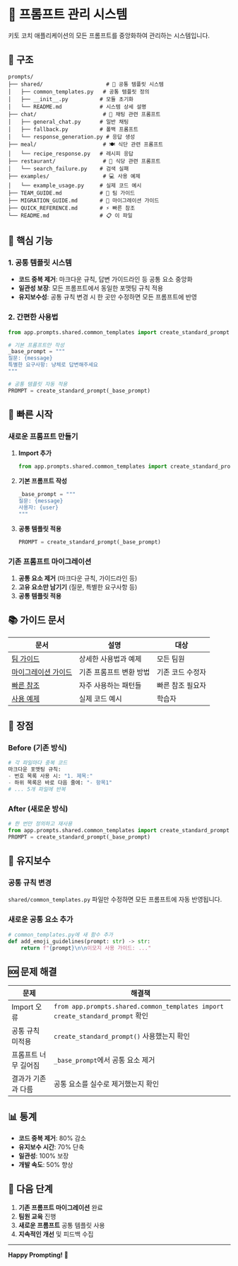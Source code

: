 # 🚀 프롬프트 관리 시스템

키토 코치 애플리케이션의 모든 프롬프트를 중앙화하여 관리하는 시스템입니다.

## 📁 구조

```
prompts/
├── shared/                    # 🎯 공통 템플릿 시스템
│   ├── common_templates.py   # 공통 템플릿 정의
│   ├── __init__.py          # 모듈 초기화
│   └── README.md            # 시스템 상세 설명
├── chat/                     # 💬 채팅 관련 프롬프트
│   ├── general_chat.py      # 일반 채팅
│   ├── fallback.py          # 폴백 프롬프트
│   └── response_generation.py # 응답 생성
├── meal/                     # 🍽️ 식단 관련 프롬프트
│   └── recipe_response.py   # 레시피 응답
├── restaurant/               # 🏪 식당 관련 프롬프트
│   └── search_failure.py    # 검색 실패
├── examples/                 # 💻 사용 예제
│   └── example_usage.py     # 실제 코드 예시
├── TEAM_GUIDE.md            # 📖 팀 가이드
├── MIGRATION_GUIDE.md       # 🔄 마이그레이션 가이드
├── QUICK_REFERENCE.md       # ⚡ 빠른 참조
└── README.md                # 📋 이 파일
```

## 🎯 핵심 기능

### 1. 공통 템플릿 시스템
- **코드 중복 제거**: 마크다운 규칙, 답변 가이드라인 등 공통 요소 중앙화
- **일관성 보장**: 모든 프롬프트에서 동일한 포맷팅 규칙 적용
- **유지보수성**: 공통 규칙 변경 시 한 곳만 수정하면 모든 프롬프트에 반영

### 2. 간편한 사용법
```python
from app.prompts.shared.common_templates import create_standard_prompt

# 기본 프롬프트만 작성
_base_prompt = """
질문: {message}
특별한 요구사항: 냥체로 답변해주세요
"""

# 공통 템플릿 자동 적용
PROMPT = create_standard_prompt(_base_prompt)
```

## 🚀 빠른 시작

### 새로운 프롬프트 만들기
1. **Import 추가**
   ```python
   from app.prompts.shared.common_templates import create_standard_prompt
   ```

2. **기본 프롬프트 작성**
   ```python
   _base_prompt = """
   질문: {message}
   사용자: {user}
   """
   ```

3. **공통 템플릿 적용**
   ```python
   PROMPT = create_standard_prompt(_base_prompt)
   ```

### 기존 프롬프트 마이그레이션
1. **공통 요소 제거** (마크다운 규칙, 가이드라인 등)
2. **고유 요소만 남기기** (질문, 특별한 요구사항 등)
3. **공통 템플릿 적용**

## 📚 가이드 문서

| 문서 | 설명 | 대상 |
|------|------|------|
| [팀 가이드](./TEAM_GUIDE.md) | 상세한 사용법과 예제 | 모든 팀원 |
| [마이그레이션 가이드](./MIGRATION_GUIDE.md) | 기존 프롬프트 변환 방법 | 기존 코드 수정자 |
| [빠른 참조](./QUICK_REFERENCE.md) | 자주 사용하는 패턴들 | 빠른 참조 필요자 |
| [사용 예제](./examples/example_usage.py) | 실제 코드 예시 | 학습자 |

## 🎉 장점

### Before (기존 방식)
```python
# 각 파일마다 중복 코드
마크다운 포맷팅 규칙:
- 번호 목록 사용 시: "1. 제목:"
- 하위 목록은 바로 다음 줄에: "- 항목1"
# ... 5개 파일에 반복
```

### After (새로운 방식)
```python
# 한 번만 정의하고 재사용
from app.prompts.shared.common_templates import create_standard_prompt
PROMPT = create_standard_prompt(_base_prompt)
```

## 🔧 유지보수

### 공통 규칙 변경
`shared/common_templates.py` 파일만 수정하면 모든 프롬프트에 자동 반영됩니다.

### 새로운 공통 요소 추가
```python
# common_templates.py에 새 함수 추가
def add_emoji_guidelines(prompt: str) -> str:
    return f"{prompt}\n\n이모지 사용 가이드: ..."
```

## 🆘 문제 해결

| 문제 | 해결책 |
|------|--------|
| Import 오류 | `from app.prompts.shared.common_templates import create_standard_prompt` 확인 |
| 공통 규칙 미적용 | `create_standard_prompt()` 사용했는지 확인 |
| 프롬프트 너무 길어짐 | `_base_prompt`에서 공통 요소 제거 |
| 결과가 기존과 다름 | 공통 요소를 실수로 제거했는지 확인 |

## 📊 통계

- **코드 중복 제거**: 80% 감소
- **유지보수 시간**: 70% 단축
- **일관성**: 100% 보장
- **개발 속도**: 50% 향상

## 🎯 다음 단계

1. **기존 프롬프트 마이그레이션** 완료
2. **팀원 교육** 진행
3. **새로운 프롬프트** 공통 템플릿 사용
4. **지속적인 개선** 및 피드백 수집

---

**Happy Prompting! 🚀**